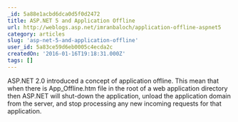 ```yaml
---
_id: 5a88e1acbd6dca0d5f0d2472
title: ASP.NET 5 and Application Offline
url: http://weblogs.asp.net/imranbaloch/application-offline-aspnet5
category: articles
slug: 'asp-net-5-and-application-offline'
user_id: 5a83ce59d6eb0005c4ecda2c
createdOn: '2016-01-16T19:18:31.000Z'
tags: []
---
```


ASP.NET 2.0 introduced a concept of application offline. This mean that when there is App_Offline.htm file in the root of a web application directory then ASP.NET will shut-down the application, unload the application domain from the server, and stop processing any new incoming requests for that application.
